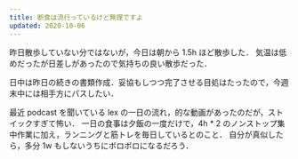```yaml
---
title: 断食は流行っているけど無理ですよ
updated: 2020-10-06
---
```


昨日散歩していない分ではないが，今日は朝から 1.5h ほど散歩した．
気温は低めだったが日差しがあったので気持ちの良い散歩だった．

日中は昨日の続きの書類作成．妥協もしつつ完了させる目処はたったので，今週末中には相手方にパスしたい．

最近 podcast を聞いている lex の一日の流れ，的な動画があったのだが，ストイックすぎて怖い．
一日の食事は夕飯の一度だけで，4h * 2 のノンストップ集中作業に加え，ランニングと筋トレを毎日しているとのこと．
自分が真似したら，多分 1w もしないうちにボロボロになるだろう．
